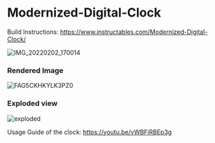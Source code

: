 # Modernized-Digital-Clock
Build Instructions: https://www.instructables.com/Modernized-Digital-Clock/

![IMG_20220202_170014](https://user-images.githubusercontent.com/87944335/152295671-bcc7d6e5-fa2b-40a5-8fc2-e34851b56b7a.jpg)

### Rendered Image

![FAG5CKHKYLK3PZ0](https://user-images.githubusercontent.com/87944335/192938842-32029ad3-6837-46dd-99b3-a0c8998dae17.png)

### Exploded view


![exploded](https://user-images.githubusercontent.com/87944335/193020794-2ae830eb-0dbc-400c-b3d6-9227c3ce1d78.PNG)


Usage Guide of the clock: https://youtu.be/vWBFiRBEp3g

